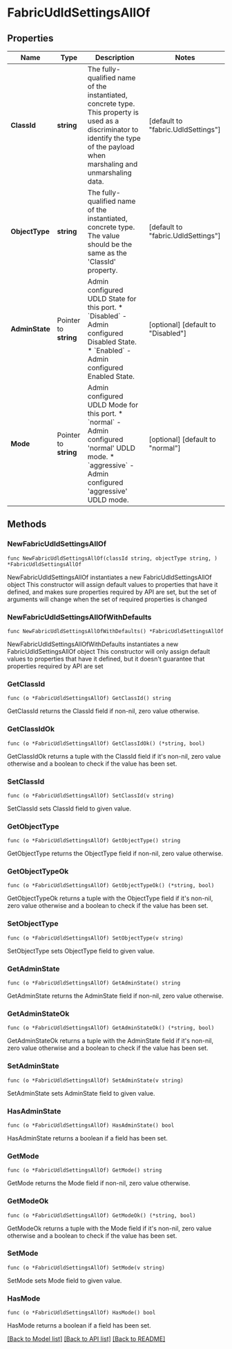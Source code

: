 # FabricUdldSettingsAllOf

## Properties

Name | Type | Description | Notes
------------ | ------------- | ------------- | -------------
**ClassId** | **string** | The fully-qualified name of the instantiated, concrete type. This property is used as a discriminator to identify the type of the payload when marshaling and unmarshaling data. | [default to "fabric.UdldSettings"]
**ObjectType** | **string** | The fully-qualified name of the instantiated, concrete type. The value should be the same as the &#39;ClassId&#39; property. | [default to "fabric.UdldSettings"]
**AdminState** | Pointer to **string** | Admin configured UDLD State for this port. * &#x60;Disabled&#x60; - Admin configured Disabled State. * &#x60;Enabled&#x60; - Admin configured Enabled State. | [optional] [default to "Disabled"]
**Mode** | Pointer to **string** | Admin configured UDLD Mode for this port. * &#x60;normal&#x60; - Admin configured &#39;normal&#39; UDLD mode. * &#x60;aggressive&#x60; - Admin configured &#39;aggressive&#39; UDLD mode. | [optional] [default to "normal"]

## Methods

### NewFabricUdldSettingsAllOf

`func NewFabricUdldSettingsAllOf(classId string, objectType string, ) *FabricUdldSettingsAllOf`

NewFabricUdldSettingsAllOf instantiates a new FabricUdldSettingsAllOf object
This constructor will assign default values to properties that have it defined,
and makes sure properties required by API are set, but the set of arguments
will change when the set of required properties is changed

### NewFabricUdldSettingsAllOfWithDefaults

`func NewFabricUdldSettingsAllOfWithDefaults() *FabricUdldSettingsAllOf`

NewFabricUdldSettingsAllOfWithDefaults instantiates a new FabricUdldSettingsAllOf object
This constructor will only assign default values to properties that have it defined,
but it doesn't guarantee that properties required by API are set

### GetClassId

`func (o *FabricUdldSettingsAllOf) GetClassId() string`

GetClassId returns the ClassId field if non-nil, zero value otherwise.

### GetClassIdOk

`func (o *FabricUdldSettingsAllOf) GetClassIdOk() (*string, bool)`

GetClassIdOk returns a tuple with the ClassId field if it's non-nil, zero value otherwise
and a boolean to check if the value has been set.

### SetClassId

`func (o *FabricUdldSettingsAllOf) SetClassId(v string)`

SetClassId sets ClassId field to given value.


### GetObjectType

`func (o *FabricUdldSettingsAllOf) GetObjectType() string`

GetObjectType returns the ObjectType field if non-nil, zero value otherwise.

### GetObjectTypeOk

`func (o *FabricUdldSettingsAllOf) GetObjectTypeOk() (*string, bool)`

GetObjectTypeOk returns a tuple with the ObjectType field if it's non-nil, zero value otherwise
and a boolean to check if the value has been set.

### SetObjectType

`func (o *FabricUdldSettingsAllOf) SetObjectType(v string)`

SetObjectType sets ObjectType field to given value.


### GetAdminState

`func (o *FabricUdldSettingsAllOf) GetAdminState() string`

GetAdminState returns the AdminState field if non-nil, zero value otherwise.

### GetAdminStateOk

`func (o *FabricUdldSettingsAllOf) GetAdminStateOk() (*string, bool)`

GetAdminStateOk returns a tuple with the AdminState field if it's non-nil, zero value otherwise
and a boolean to check if the value has been set.

### SetAdminState

`func (o *FabricUdldSettingsAllOf) SetAdminState(v string)`

SetAdminState sets AdminState field to given value.

### HasAdminState

`func (o *FabricUdldSettingsAllOf) HasAdminState() bool`

HasAdminState returns a boolean if a field has been set.

### GetMode

`func (o *FabricUdldSettingsAllOf) GetMode() string`

GetMode returns the Mode field if non-nil, zero value otherwise.

### GetModeOk

`func (o *FabricUdldSettingsAllOf) GetModeOk() (*string, bool)`

GetModeOk returns a tuple with the Mode field if it's non-nil, zero value otherwise
and a boolean to check if the value has been set.

### SetMode

`func (o *FabricUdldSettingsAllOf) SetMode(v string)`

SetMode sets Mode field to given value.

### HasMode

`func (o *FabricUdldSettingsAllOf) HasMode() bool`

HasMode returns a boolean if a field has been set.


[[Back to Model list]](../README.md#documentation-for-models) [[Back to API list]](../README.md#documentation-for-api-endpoints) [[Back to README]](../README.md)


